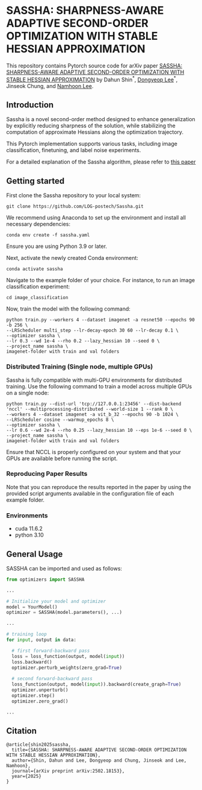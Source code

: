 # SASSHA: SHARPNESS-AWARE ADAPTIVE SECOND-ORDER OPTIMIZATION WITH STABLE HESSIAN APPROXIMATION

This repository contains Pytorch source code for arXiv paper [SASSHA: SHARPNESS-AWARE ADAPTIVE SECOND-ORDER OPTIMIZATION WITH STABLE HESSIAN APPROXIMATION](https://arxiv.org/abs/.....) by Dahun Shin<sup>&ast;</sup>, [Dongyeop Lee](https://edong6768.github.io/)<sup>&ast;</sup>, Jinseok Chung, and [Namhoon Lee](https://namhoonlee.github.io/).

## Introduction

Sassha is a novel second-order method designed to enhance generalization by explicitly reducing sharpness of the solution, while stabilizing the computation of approximate Hessians along the optimization trajectory.

This Pytorch implementation supports various tasks, including image classification, finetuning, and label noise experiments.

For a detailed explanation of the Sassha algorithm, please refer to [this paper](https://arxiv.org/pdf/2006.00719.pdf)


## Getting started

First clone the Sassha repository to your local system:
```
git clone https://github.com/LOG-postech/Sassha.git
```

We recommend using Anaconda to set up the environment and install all necessary dependencies:

```
conda env create -f sassha.yaml
```

Ensure you are using Python 3.9 or later.

Next, activate the newly created Conda environment:

```
conda activate sassha
```

Navigate to the example folder of your choice. For instance, to run an image classification experiment:

```
cd image_classification
```

Now, train the model with the following command:
```
python train.py --workers 4 --dataset imagenet -a resnet50 --epochs 90 -b 256 \
--LRScheduler multi_step --lr-decay-epoch 30 60 --lr-decay 0.1 \
--optimizer sassha \
--lr 0.3 --wd 1e-4 --rho 0.2 --lazy_hessian 10 --seed 0 \
--project_name sassha \
imagenet-folder with train and val folders
```

### Distributed Training (Single node, multiple GPUs)
Sassha is fully compatible with multi-GPU environments for distributed training. Use the following command to train a model across multiple GPUs on a single node:
```
python train.py --dist-url 'tcp://127.0.0.1:23456' --dist-backend 'nccl' --multiprocessing-distributed --world-size 1 --rank 0 \
--workers 4 --dataset imagenet -a vit_b_32 --epochs 90 -b 1024 \
--LRScheduler cosine --warmup_epochs 8 \
--optimizer sassha \
--lr 0.6 --wd 2e-4 --rho 0.25 --lazy_hessian 10 --eps 1e-6 --seed 0 \
--project_name sassha \
imagenet-folder with train and val folders
```
Ensure that NCCL is properly configured on your system and that your GPUs are available before running the script.

### Reproducing Paper Results
Note that you can reproduce the results reported in the paper by using the provided script arguments available in the configuration file of each example folder.

### Environments
- cuda 11.6.2
- python 3.10

## General Usage

SASSHA can be imported and used as follows:

```python
from optimizers import SASSHA

...

# Initialize your model and optimizer
model = YourModel()
optimizer = SASSHA(model.parameters(), ...)

...

# training loop
for input, output in data:

  # first forward-backward pass
  loss = loss_function(output, model(input))
  loss.backward()
  optimizer.perturb_weights(zero_grad=True)
  
  # second forward-backward pass
  loss_function(output, model(input)).backward(create_graph=True)  
  optimizer.unperturb()
  optimizer.step()
  optimizer.zero_grad()

...
```
## Citation
```
@article{shin2025sassha,
  title={SASSHA: SHARPNESS-AWARE ADAPTIVE SECOND-ORDER OPTIMIZATION WITH STABLE HESSIAN APPROXIMATION},
  author={Shin, Dahun and Lee, Dongyeop and Chung, Jinseok and Lee, Namhoon},
  journal={arXiv preprint arXiv:2502.18153},
  year={2025}
}
```

